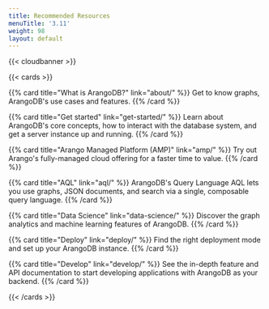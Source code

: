 ```yaml
---
title: Recommended Resources
menuTitle: '3.11'
weight: 98
layout: default
---
```

{{< cloudbanner >}}

{{< cards >}}

{{% card title="What is ArangoDB?" link="about/" %}}
Get to know graphs, ArangoDB's use cases and features.
{{% /card %}}

{{% card title="Get started" link="get-started/" %}}
Learn about ArangoDB's core concepts, how to interact with the database system,
and get a server instance up and running.
{{% /card %}}

{{% card title="Arango Managed Platform (AMP)" link="amp/" %}}
Try out Arango's fully-managed cloud offering for a faster time to value.
{{% /card %}}

{{% card title="AQL" link="aql/" %}}
ArangoDB's Query Language AQL lets you use graphs, JSON documents, and search
via a single, composable query language.
{{% /card %}}

{{% card title="Data Science" link="data-science/" %}}
Discover the graph analytics and machine learning features of ArangoDB.
{{% /card %}}

{{% card title="Deploy" link="deploy/" %}}
Find the right deployment mode and set up your ArangoDB instance.
{{% /card %}}

{{% card title="Develop" link="develop/" %}}
See the in-depth feature and API documentation to start developing applications
with ArangoDB as your backend.
{{% /card %}}

{{< /cards >}}
